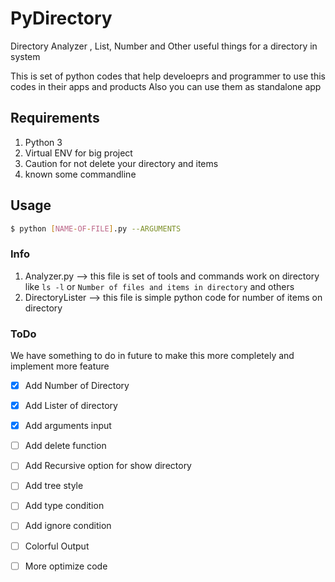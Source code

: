 # PyDirectory

Directory Analyzer , List, Number and Other useful things for a directory in system

This is set of python codes that help develoeprs and programmer to use this codes in their apps and products 
Also you can use them as standalone app

## Requirements

1. Python 3
2. Virtual ENV for big project
3. Caution for not delete your directory and items
4. known some commandline

## Usage

```sh
$ python [NAME-OF-FILE].py --ARGUMENTS
```

### Info

1. Analyzer.py --> this file is set of tools and commands work on directory like ``ls -l`` or ``Number of files and items in directory`` and others
2. DirectoryLister --> this file is simple python code for number of items on directory

### ToDo

We have something to do in future to make this more completely and implement more feature

- [x]  Add Number of Directory

- [x]  Add Lister of directory

- [x]  Add arguments input

- [ ]  Add delete function

- [ ]  Add Recursive option for show directory

- [ ]  Add tree style

- [ ]  Add type condition 

- [ ]  Add ignore condition

- [ ]  Colorful Output

- [ ]  More optimize code


